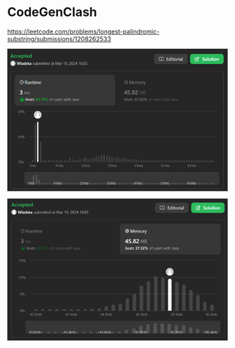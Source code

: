 # CodeGenClash

https://leetcode.com/problems/longest-palindromic-substring/submissions/1208262533

![runtime](./images/leetcodesummary/runtime.png)

![memory](./images/leetcodesummary/memory.png)